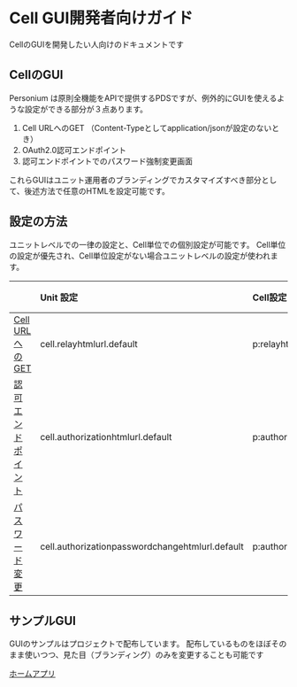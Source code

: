 # Cell GUI開発者向けガイド

CellのGUIを開発したい人向けのドキュメントです

## CellのGUI
Personium は原則全機能をAPIで提供するPDSですが、例外的にGUIを使えるような設定ができる部分が３点あります。

1. Cell URLへのGET （Content-Typeとしてapplication/jsonが設定のないとき）
1. OAuth2.0認可エンドポイント
1. 認可エンドポイントでのパスワード強制変更画面

これらGUIはユニット運用者のブランディングでカスタマイズすべき部分として、後述方法で任意のHTMLを設定可能です。

## 設定の方法

ユニットレベルでの一律の設定と、Cell単位での個別設定が可能です。
Cell単位の設定が優先され、Cell単位設定がない場合ユニットレベルの設定が使われます。

||Unit 設定|Cell設定|備考|
|:--|:--|:--|:--|
|[Cell URLへのGET](https://personium.io/docs/ja/apiref/current/200_Cell_Root.html)|cell.relayhtmlurl.default|p:relayhtmlurl||
|[認可エンドポイント](https://personium.io/docs/ja/apiref/current/292_OAuth2_Authorization_Endpoint.html)|cell.authorizationhtmlurl.default|p:authorizationhtmlurl||
|[パスワード変更](https://personium.io/docs/ja/apiref/current/292_OAuth2_Authorization_Endpoint.html)|cell.authorizationpasswordchangehtmlurl.default|p:authorizationpasswordchangehtmlurl||


## サンプルGUI

GUIのサンプルはプロジェクトで配布しています。
配布しているものをほぼそのまま使いつつ、見た目（ブランディング）のみを変更することも可能です

[ホームアプリ](https://github.com/personium/app-cc-home)


